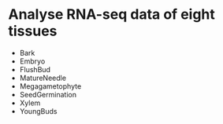 Analyse RNA-seq data of eight tissues
================================================================================

+ Bark            
+ Embryo          
+ FlushBud        
+ MatureNeedle    
+ Megagametophyte 
+ SeedGermination 
+ Xylem           
+ YoungBuds       
